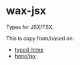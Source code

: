 # wax-jsx

Types for JSX/TSX.

This is copy from/based on:

- [typed-htmx](https://github.com/Desdaemon/typed-htmx)
- [hono/jsx](https://github.com/honojs/hono/tree/main/src/jsx)
